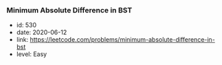 ### Minimum Absolute Difference in BST

* id: 530
* date: 2020-06-12
* link: https://leetcode.com/problems/minimum-absolute-difference-in-bst
* level: Easy
